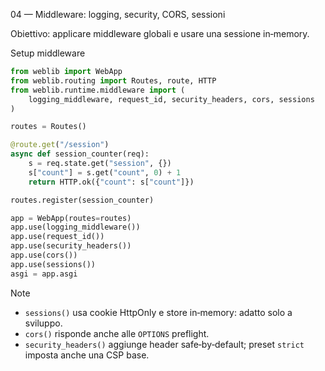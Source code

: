04 — Middleware: logging, security, CORS, sessioni

Obiettivo: applicare middleware globali e usare una sessione in‑memory.

Setup middleware

```python
from weblib import WebApp
from weblib.routing import Routes, route, HTTP
from weblib.runtime.middleware import (
    logging_middleware, request_id, security_headers, cors, sessions
)

routes = Routes()

@route.get("/session")
async def session_counter(req):
    s = req.state.get("session", {})
    s["count"] = s.get("count", 0) + 1
    return HTTP.ok({"count": s["count"]})

routes.register(session_counter)

app = WebApp(routes=routes)
app.use(logging_middleware())
app.use(request_id())
app.use(security_headers())
app.use(cors())
app.use(sessions())
asgi = app.asgi
```

Note

- `sessions()` usa cookie HttpOnly e store in‑memory: adatto solo a sviluppo.
- `cors()` risponde anche alle `OPTIONS` preflight.
- `security_headers()` aggiunge header safe‑by‑default; preset `strict` imposta anche una CSP base.

